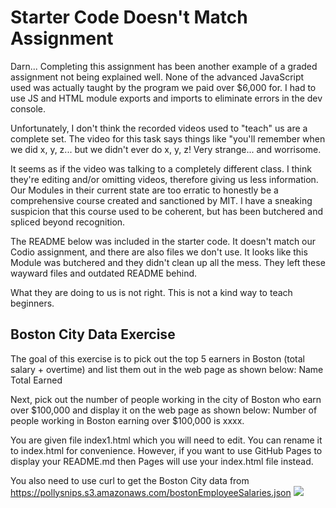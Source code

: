 # Starter Code Doesn't Match Assignment

Darn... Completing this assignment has been another example of a graded assignment not being explained well. None of the advanced JavaScript used was actually taught by the program we paid over $6,000 for. I had to use JS and HTML module exports and imports to eliminate errors in the dev console.

Unfortunately, I don't think the recorded videos used to "teach" us are a complete set. The video for this task says things like "you'll remember when we did x, y, z... but we didn't ever do x, y, z! Very strange... and worrisome.

It seems as if the video was talking to a completely different class. I think they're editing and/or omitting videos, therefore giving us less information. Our Modules in their current state are too erratic to honestly be a comprehensive course created and sanctioned by MIT. I have a sneaking suspicion that this course used to be coherent, but has been butchered and spliced beyond recognition.

The README below was included in the starter code. It doesn't match our Codio assignment, and there are also files we don't use. It looks like this Module was butchered and they didn't clean up all the mess. They left these wayward files and outdated README behind.

What they are doing to us is not right. This is not a kind way to teach beginners.

## Boston City Data Exercise

The goal of this exercise is to pick out the top 5 earners in Boston (total salary + overtime) and list them out in the web page as shown below:
Name     Total Earned

Next, pick out the number of people working in the city of Boston who earn over $100,000 and display it on the web page as shown below:
Number of people working in Boston earning over $100,000 is xxxx.

You are given file index1.html which you will need to edit. You can rename it to index.html for convenience. However, if you want to use GitHub Pages to display your README.md then Pages will use your index.html file instead.

You also need to use curl to get the Boston City data from https://pollysnips.s3.amazonaws.com/bostonEmployeeSalaries.json
<img src='boston.png'>

